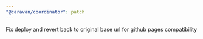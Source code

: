 ```yaml
---
"@caravan/coordinator": patch
---
```


Fix deploy and revert back to original base url for github pages compatibility
